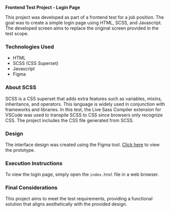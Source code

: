 **Frontend Test Project - Login Page**

This project was developed as part of a frontend test for a job position. The goal was to create a simple login page using HTML, SCSS, and Javascript. The developed screen aims to replace the original screen provided in the test scope.

### Technologies Used

- HTML
- SCSS (CSS Superset)
- Javascript
- Figma

### About SCSS

SCSS is a CSS superset that adds extra features such as variables, mixins, inheritance, and operators. This language is widely used in conjunction with frameworks and libraries. In this test, the Live Sass Compiler extension for VSCode was used to transpile SCSS to CSS since browsers only recognize CSS. The project includes the CSS file generated from SCSS.

### Design

The interface design was created using the Figma tool. [Click here](https://www.figma.com/file/Wjec0xCaEyyobIn4DW9GR9/XRP_teste?type=design&node-id=0%3A1&mode=design&t=mG3jdSK3gjO0tWFq-1) to view the prototype.

### Execution Instructions

To view the login page, simply open the `index.html` file in a web browser.

### Final Considerations

This project aims to meet the test requirements, providing a functional solution that aligns aesthetically with the provided design.
